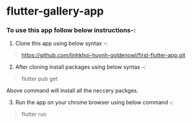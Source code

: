 # flutter-gallery-app

### To use this app follow below instructions-:

1. Clone this app using below syntax -:

> https://github.com/linhkhoi-huynh-goldenowl/first-flutter-app.git

2. After cloning install packages using below syntax -:
> flutter pub get

Above command will install all the neccery packges.

3. Run the app on your chrome browser using below command -: 

> flutter run 